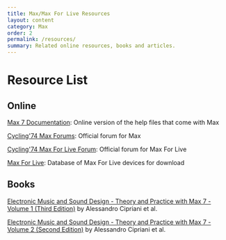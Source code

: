 ```yaml
---
title: Max/Max For Live Resources
layout: content
category: Max
order: 2
permalink: /resources/
summary: Related online resources, books and articles.
---
```


# Resource List

## Online

[Max 7 Documentation](https://docs.cycling74.com/max7/): Online version of the help files that come with Max

[Cycling'74 Max Forums](https://cycling74.com/forums/): Official forum for Max

[Cycling'74 Max For Live Forum](https://cycling74.com/forums/category/Max%20For%20Live/page/1): Official forum for Max For Live

[Max For Live](http://www.maxforlive.com): Database of Max For Live devices for download

## Books

[Electronic Music and Sound Design - Theory and Practice with Max 7 - Volume 1 (Third Edition)](http://amzn.eu/d/9Q0sgJN)
by Alessandro Cipriani et al.

[Electronic Music and Sound Design - Theory and Practice with Max 7 - Volume 2 (Second Edition)](http://amzn.eu/d/9U6oBnT)
by Alessandro Cipriani et al.
